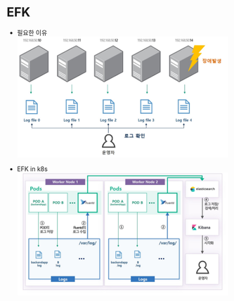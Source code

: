 # EFK

- 필요한 이유
![캡처](/images/efk-legacy-system-structure.jpg)


- EFK in k8s
![캡처](/images/efk-ink8s.jpg)



